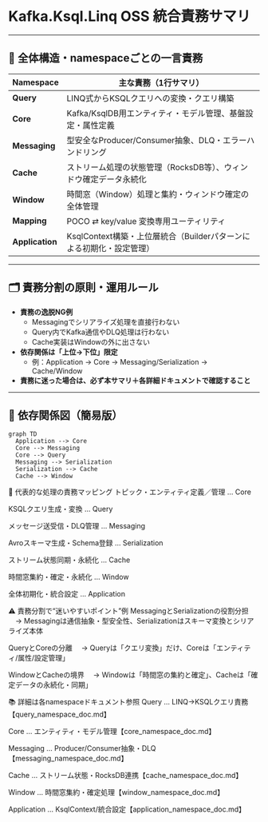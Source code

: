 # Kafka.Ksql.Linq OSS 統合責務サマリ

---

## 🔎 全体構造・namespaceごとの一言責務

| Namespace         | 主な責務（1行サマリ）                                                 |
|-------------------|--------------------------------------------------------------------|
| **Query**         | LINQ式からKSQLクエリへの変換・クエリ構築                            |
| **Core**          | Kafka/KsqlDB用エンティティ・モデル管理、基盤設定・属性定義           |
| **Messaging**     | 型安全なProducer/Consumer抽象、DLQ・エラーハンドリング               |
| **Cache**    | ストリーム処理の状態管理（RocksDB等）、ウィンドウ確定データ永続化    |
| **Window**        | 時間窓（Window）処理と集約・ウィンドウ確定の全体管理                 |
| **Mapping**       | POCO ⇄ key/value 変換専用ユーティリティ                         |
| **Application**   | KsqlContext構築・上位層統合（Builderパターンによる初期化・設定管理） |

---

## 🗂️ 責務分割の原則・運用ルール

- **責務の逸脱NG例**  
  - Messagingでシリアライズ処理を直接行わない  
  - Query内でKafka通信やDLQ処理は行わない  
  - Cache実装はWindowの外に出さない
- **依存関係は「上位→下位」限定**  
  - 例：Application → Core → Messaging/Serialization → Cache/Window
- **責務に迷った場合は、必ず本サマリ＋各詳細ドキュメントで確認すること**

---

## 🔗 依存関係図（簡易版）

```mermaid
graph TD
  Application --> Core
  Core --> Messaging
  Core --> Query
  Messaging --> Serialization
  Serialization --> Cache
  Cache --> Window
```

📝 代表的な処理の責務マッピング
トピック・エンティティ定義／管理 … Core

KSQLクエリ生成・変換 … Query

メッセージ送受信・DLQ管理 … Messaging

Avroスキーマ生成・Schema登録 … Serialization

ストリーム状態同期・永続化 … Cache

時間窓集約・確定・永続化 … Window

全体初期化・統合設定 … Application

⚠️ 責務分割で“迷いやすいポイント”例
MessagingとSerializationの役割分担
　→ Messagingは通信抽象・型安全性、Serializationはスキーマ変換とシリアライズ本体

QueryとCoreの分離
　→ Queryは「クエリ変換」だけ、Coreは「エンティティ/属性/設定管理」

WindowとCacheの境界
　→ Windowは「時間窓の集約と確定」、Cacheは「確定データの永続化・同期」

📚 詳細は各namespaceドキュメント参照
Query … LINQ→KSQLクエリ責務【query_namespace_doc.md】

Core … エンティティ・モデル管理【core_namespace_doc.md】

Messaging … Producer/Consumer抽象・DLQ【messaging_namespace_doc.md】


Cache … ストリーム状態・RocksDB連携【cache_namespace_doc.md】

Window … 時間窓集約・確定処理【window_namespace_doc.md】

Application … KsqlContext/統合設定【application_namespace_doc.md】